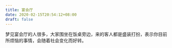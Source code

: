 ```yaml
---
title: 宴会厅
date: 2020-02-15T20:54:12+08:00
draft: false
---
```


梦见宴会厅的人很多，大家围坐在饭桌旁边，来的客人都是盛装打扮，表示你目前所烦恼的事情，会随着社会变化而好转。

